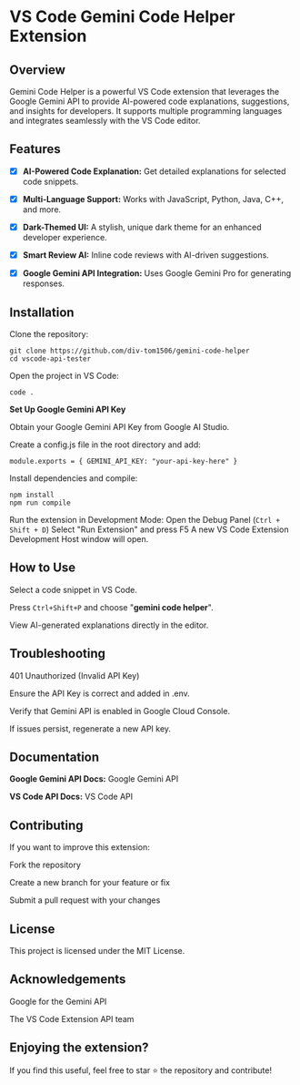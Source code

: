 # VS Code Gemini Code Helper Extension

## Overview

Gemini Code Helper is a powerful VS Code extension that leverages the Google Gemini API to provide AI-powered code explanations, suggestions, and insights for developers. It supports multiple programming languages and integrates seamlessly with the VS Code editor.

## Features

- [x] **AI-Powered Code Explanation:** Get detailed explanations for selected code snippets.

- [x] **Multi-Language Support:** Works with JavaScript, Python, Java, C++, and more.

- [x] **Dark-Themed UI:** A stylish, unique dark theme for an enhanced developer experience.

- [x] **Smart Review AI:** Inline code reviews with AI-driven suggestions.

- [x] **Google Gemini API Integration:** Uses Google Gemini Pro for generating responses.

## Installation

Clone the repository:

    git clone https://github.com/div-tom1506/gemini-code-helper
    cd vscode-api-tester
Open the project in VS Code:

    code .
**Set Up Google Gemini API Key**

Obtain your Google Gemini API Key from Google AI Studio.

Create a config.js file in the root directory and add:

`module.exports = {
    GEMINI_API_KEY: "your-api-key-here"
}`

Install dependencies and compile:

    npm install
    npm run compile
Run the extension in Development Mode:
Open the Debug Panel (`Ctrl + Shift + D`)
Select "Run Extension" and press F5
A new VS Code Extension Development Host window will open.

## How to Use

Select a code snippet in VS Code.

Press `Ctrl+Shift+P` and choose "**gemini code helper**".

View AI-generated explanations directly in the editor.

## Troubleshooting

401 Unauthorized (Invalid API Key)

Ensure the API Key is correct and added in .env.

Verify that Gemini API is enabled in Google Cloud Console.

If issues persist, regenerate a new API key.

## Documentation

**Google Gemini API Docs:** Google Gemini API

**VS Code API Docs:** VS Code API


## Contributing

If you want to improve this extension:

Fork the repository

Create a new branch for your feature or fix

Submit a pull request with your changes

## License

This project is licensed under the MIT License.

## Acknowledgements

Google for the Gemini API

The VS Code Extension API team

## Enjoying the extension?

If you find this useful, feel free to star ⭐ the repository and contribute!
